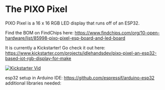 # The PIXO Pixel
PIXO Pixel is a 16 x 16 RGB LED display that runs off of an ESP32.

Find the BOM on FindChips here: https://www.findchips.com/org/10-open-hardware/list/85998-pixo-pixel-esp-board-and-led-board

It is currently a Kickstarter! Go check it out here:
https://www.kickstarter.com/projects/idlehandsdev/pixo-pixel-an-esp32-based-iot-rgb-display-for-make

[![Kickstarter Vid](https://img.youtube.com/vi/XT5R4Tftu7k/0.jpg)](https://youtu.be/XT5R4Tftu7k)

esp32 setup in Arduino IDE: https://github.com/espressif/arduino-esp32
additional libraries needed:
